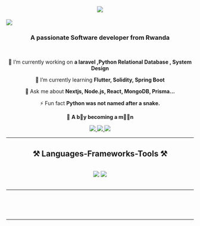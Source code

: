 <h1 align="center">
    <img src="https://readme-typing-svg.herokuapp.com?font=Righteous&size=35&center=true&vCenter=true&width=500&height=70&duration=4000&lines=Hi+There!+👋;I'm+Jean+Aime+IRAGUHA!;A+Frontend+Developer!;A+Mobile+Developer!; Python+ developer;A+System+Designer!;Relational Database+Developer;Machine+Learning+Developer">
</h1>

<img src="https://static.vecteezy.com/system/resources/previews/006/181/890/non_2x/crypto-currency-icons-background-digital-money-exchange-of-blockchain-technology-banner-cryptocurrency-mining-and-financial-concept-vector.jpg" />

<h3 align="center">A passionate Software developer from Rwanda </h3>

<br/>

<div align="center">
 
 🔭 I’m currently working on **a laravel ,Python Relational Database , System Design**
 
 🌱 I’m currently learning **Flutter, Solidity, Spring Boot**

💬 Ask me about **Nextjs, Node.js, React, MongoDB, Prisma...**

⚡ Fun fact **Python was not named after a snake.**

🥷 **A b👦y becoming a m🧔‍♂️n**

 </div>
 
<div align="center"> 
   
  <a href="mailto:jeanaimeiraguha@gmail.com">
    <img src="https://img.shields.io/badge/Gmail-333333?style=for-the-badge&logo=gmail&logoColor=red" />
  </a>
  <a href="#"> <img src="https://img.shields.io/badge/Discord-7289DA?style=for-the-badge&logo=discord&logoColor=white" target="_blank" /> </a>
  <a href="https://iraguha-jeanaime.netlify.app" target="_blank">
     <img src="https://img.shields.io/badge/Portfolio-FF5722?style=for-the-badge&logo=todoist&logoColor=white" target="_blank" /> <!-- sqlite, safari, google-chrome are other good icon options -->
  </a>
</div>

 <hr/>
 
<h2 align="center">⚒️ Languages-Frameworks-Tools ⚒️</h2>
<br/>
<div align="center">
    <img src="https://skillicons.dev/icons?i=typescript,javascript,nextjs,react,bootstrap,mui,tailwind,dart,redux,flutter" />
    <img src="https://skillicons.dev/icons?i=nodejs,python,spring,cpp,express,supabase,mongodb,c,java,go,mysql,prisma,solidity" /><br>
</div>

<br/>
<hr/>



  
  <br/><br/><br/>
</div>

<hr/>

